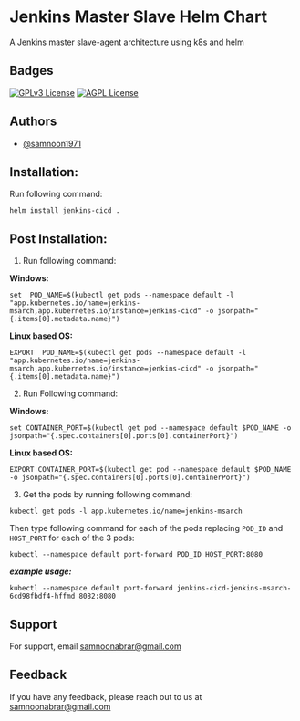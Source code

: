 # Jenkins Master Slave Helm Chart
A Jenkins master slave-agent architecture using k8s and helm



## Badges

[![GPLv3 License](https://img.shields.io/badge/License-GPL%20v3-yellow.svg)](https://opensource.org/licenses/)
[![AGPL License](https://img.shields.io/badge/license-AGPL-blue.svg)](http://www.gnu.org/licenses/agpl-3.0)



## Authors

- [@samnoon1971](https://www.github.com/samnoon1971)


## Installation:
Run following command:


```
helm install jenkins-cicd .  
```

## Post Installation:
1. Run following command:

**Windows:**
```
set  POD_NAME=$(kubectl get pods --namespace default -l "app.kubernetes.io/name=jenkins-msarch,app.kubernetes.io/instance=jenkins-cicd" -o jsonpath="{.items[0].metadata.name}")
```
**Linux based OS:**
```
EXPORT  POD_NAME=$(kubectl get pods --namespace default -l "app.kubernetes.io/name=jenkins-msarch,app.kubernetes.io/instance=jenkins-cicd" -o jsonpath="{.items[0].metadata.name}")
```
2. Run Following command:

**Windows:**
```
set CONTAINER_PORT=$(kubectl get pod --namespace default $POD_NAME -o jsonpath="{.spec.containers[0].ports[0].containerPort}")
```
**Linux based OS:**
```
EXPORT CONTAINER_PORT=$(kubectl get pod --namespace default $POD_NAME -o jsonpath="{.spec.containers[0].ports[0].containerPort}")
```

3. Get the pods by running following command:

```
kubectl get pods -l app.kubernetes.io/name=jenkins-msarch
```
Then type following command for each of the pods replacing `POD_ID` and `HOST_PORT` for each of the 3 pods:

```
kubectl --namespace default port-forward POD_ID HOST_PORT:8080
```

***example usage:***

```
kubectl --namespace default port-forward jenkins-cicd-jenkins-msarch-6cd98fbdf4-hffmd 8082:8080
```



## Support

For support, email samnoonabrar@gmail.com


## Feedback

If you have any feedback, please reach out to us at samnoonabrar@gmail.com
  
